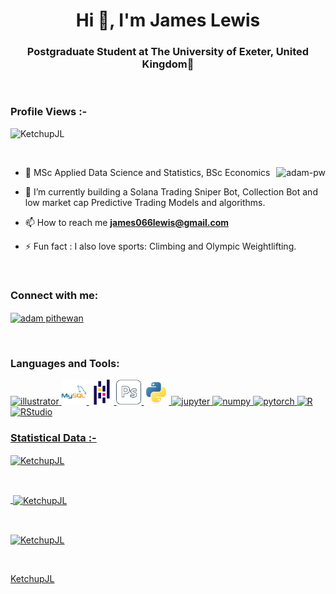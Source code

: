 <h1 align="center">Hi 👋, I'm James Lewis</h1>
<h3 align="center">Postgraduate Student at The University of Exeter, United Kingdom🌟</h3>

<br>

<p align="right"> <h3>Profile Views :-</h3> <img src="https://komarev.com/ghpvc/?username=KetchupJL&label=Profile%20views&color=0e75b6&style=flat"
    alt="KetchupJL" /> 
  </p>

<br>

<p><img align="right" src="https://github.com/Adam-pw/Adam-pw/blob/main/animation_500_kxa883sd.gif" alt="adam-pw" /></p>

- 📖 MSc Applied Data Science and Statistics, BSc Economics

- 🌱 I’m currently building a Solana Trading Sniper Bot, Collection Bot and low market cap Predictive Trading Models and algorithms.

- 📫 How to reach me **james066lewis@gmail.com**

- ⚡ Fun fact : I also love sports: Climbing and Olympic Weightlifting.

<br>

<h3 align="left">Connect with me:</h3>
<p align="left">
  <a href="https://www.linkedin.com/in/james-lewis3/" target="blank"><img align="center"
      src="https://raw.githubusercontent.com/rahuldkjain/github-profile-readme-generator/master/src/images/icons/Social/linked-in-alt.svg"
      alt="adam pithewan" height="30" width="40" /></a>
</p>

<br>

<h3 align="left">Languages and Tools:</h3>
<p align="left"> 
     <a href="https://www.adobe.com/in/products/illustrator.html"
    target="_blank" rel="noreferrer"> <img
      src="https://www.vectorlogo.zone/logos/adobe_illustrator/adobe_illustrator-icon.svg" alt="illustrator" width="40"
      height="40" /> </a> <a href="https://www.mysql.com/" target="_blank" rel="noreferrer"> <img
      src="https://raw.githubusercontent.com/devicons/devicon/master/icons/mysql/mysql-original-wordmark.svg"
      alt="mysql" width="40" height="40" /> </a> <a href="https://pandas.pydata.org/" target="_blank" rel="noreferrer">
    <img
      src="https://raw.githubusercontent.com/devicons/devicon/2ae2a900d2f041da66e950e4d48052658d850630/icons/pandas/pandas-original.svg"
      alt="pandas" width="40" height="40" /> </a> <a href="https://www.photoshop.com/en" target="_blank"
    rel="noreferrer"> <img
      src="https://raw.githubusercontent.com/devicons/devicon/master/icons/photoshop/photoshop-line.svg" alt="photoshop"
      width="40" height="40" /> </a> <a href="https://www.python.org" target="_blank" rel="noreferrer"> <img
      src="https://raw.githubusercontent.com/devicons/devicon/master/icons/python/python-original.svg" alt="python"
      width="40" height="40" /> </a> <a href="https://www.jupyter.org" target="_blank" rel="noreferrer"> <img
      src="https://cdn.jsdelivr.net/gh/devicons/devicon@latest/icons/jupyter/jupyter-original.svg" alt="jupyter"
      width="40" height="40" /> </a> <a href="https://www.numpy.org" target="_blank" rel="noreferrer"> <img
      src="https://cdn.jsdelivr.net/gh/devicons/devicon@latest/icons/numpy/numpy-original.svg" alt="numpy"
      width="40" height="40" /> </a> <a href="https://www.pytorch.org" target="_blank" rel="noreferrer"> <img
      src="https://cdn.jsdelivr.net/gh/devicons/devicon@latest/icons/pytorch/pytorch-original.svg" alt="pytorch"
      width="40" height="40" /> </a> <a href="https://www.R-project.org" target="_blank" rel="noreferrer"> <img
      src="https://cdn.jsdelivr.net/gh/devicons/devicon@latest/icons/r/r-original.svg" alt="R"
      width="40" height="40" /> </a> <a href="https://www.posit.co" target="_blank" rel="noreferrer"> <img
      src="https://cdn.jsdelivr.net/gh/devicons/devicon@latest/icons/rstudio/rstudio-original.svg" alt="RStudio"
      width="40" height="40" />

      

<br>

<h3>Statistical Data :-</h3>
<p><img align="center"
    src="https://github-readme-stats.vercel.app/api/top-langs?username=KetchupJL&show_icons=true&locale=en&bg_color=0d1117&text_color=ffffff&layout=compact"
    alt="KetchupJL" 
    bg_color=#808080/></p>

<br>

<p>&nbsp;<img align="center" src="https://github-readme-stats.vercel.app/api?username=KetchupJL&show_icons=true&locale=en&bg_color=0d1117&text_color=ffffff&repo=convoychat"
    alt="KetchupJL" /></p>

<br>

<p><img align="center" src="https://github-readme-streak-stats.herokuapp.com/?user=KetchupJL&theme=dark&background=0d1117&date_format=M%20j%5B%2C%20Y%5D" alt="KetchupJL" /></p>
      
<p align="left"> <a href="https://twitter.com/" target="blank"><img
      src="https://img.shields.io/twitter/follow/?logo=twitter&style=for-the-badge" alt="" /></a> </p>

[KetchupJL](https://github.com/KetchupJL)
